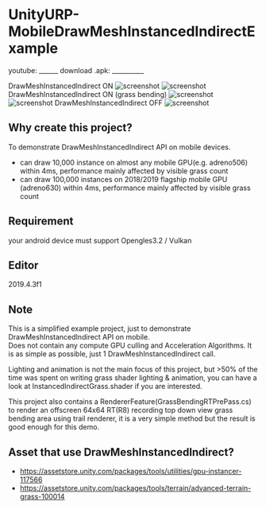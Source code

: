 # UnityURP-MobileDrawMeshInstancedIndirectExample

youtube: ______
download .apk: __________

 DrawMeshInstancedIndirect ON
 ![screenshot](https://i.imgur.com/DDPbFhQ.png)
 ![screenshot](https://i.imgur.com/rBvlLeG.png)
 DrawMeshInstancedIndirect ON (grass bending)
 ![screenshot](https://i.imgur.com/QDXbEZw.png)
 ![screenshot](https://i.imgur.com/E7wEEPR.png)
 DrawMeshInstancedIndirect OFF
 ![screenshot](https://i.imgur.com/xOhTW6d.png)
 
 Why create this project?
 -------------
 To demonstrate DrawMeshInstancedIndirect API on mobile devices.
- can draw 10,000 instance on almost any mobile GPU(e.g. adreno506) within 4ms, performance mainly affected by visible grass count
- can draw 100,000 instances on 2018/2019 flagship mobile GPU (adreno630) within 4ms, performance mainly affected by visible grass count
 
 Requirement
 -----------------
 your android device must support Opengles3.2 / Vulkan
 
 Editor
 ------------
 2019.4.3f1
 
 Note
 -------------
 This is a simplified example project, just to demonstrate DrawMeshInstancedIndirect API on mobile.  
 Does not contain any compute GPU culling and Acceleration Algorithms. It is as simple as possible, just 1 DrawMeshInstancedIndirect call.
 
 Lighting and animation is not the main focus of this project, but >50% of the time was spent on writing grass shader lighting & animation, you can have a look at  InstancedIndirectGrass.shader if you are interested.  
 
 This project also contains a RendererFeature(GrassBendingRTPrePass.cs) to render an offscreen 64x64 RT(R8) recording top down view grass bending area using trail renderer, it is a very simple method but the result is good enough for this demo.
 
Asset that use DrawMeshInstancedIndirect?
-------------------
- https://assetstore.unity.com/packages/tools/utilities/gpu-instancer-117566
- https://assetstore.unity.com/packages/tools/terrain/advanced-terrain-grass-100014
